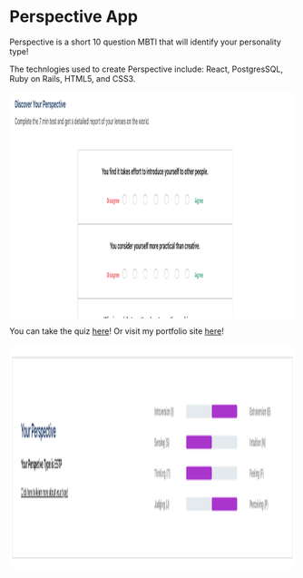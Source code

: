 # Perspective App
Perspective is a short 10 question MBTI that will identify your personality type!

The technlogies used to create Perspective include: React, PostgresSQL, Ruby on Rails, HTML5, and CSS3.

<p align="center">
<img src="./public/landing-page.png" width="700" height="400" align="middle"/>
</p>

You can take the quiz [here](https://perspective-shift.herokuapp.com)! Or visit my portfolio site [here](http://www.davidyoon.me/#home)!

<p align="center">
<img src="./public/result-page.png" width="700" height="400" align="middle"/>
</p>
